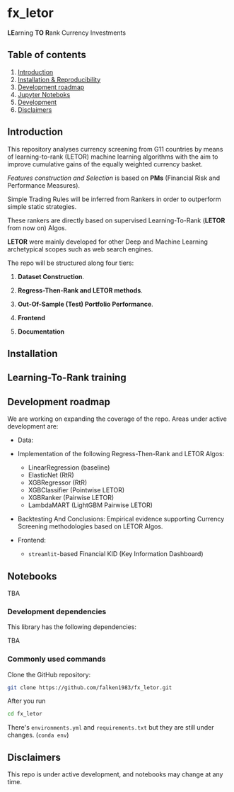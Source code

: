 # fx_letor
**LE**arning **TO** **R**ank Currency Investments

## Table of contents
1. [Introduction](#introduction)
2. [Installation & Reproducibility](#installation)
3. [Development roadmap](#development-roadmap)
4. [Jupyter Noteboks](#notebooks)
5. [Development](#development)
6. [Disclaimers](#disclaimers)

## Introduction

This repository analyses currency screening from G11 countries by means of learning-to-rank (LETOR) machine learning algorithms with the aim to improve cumulative gains of the equally weighted currency basket.

_Features construction and Selection_ is based on **PMs** (Financial Risk and Performance Measures).

Simple Trading Rules will be inferred from Rankers in order to outperform simple static strategies.

These rankers are directly based on supervised Learning-To-Rank (**LETOR** from now on) Algos.

**LETOR** were mainly developed for other Deep and Machine Learning archetypical scopes such as web search engines.

The repo will be structured along four tiers:

1. **Dataset Construction**.

2. **Regress-Then-Rank and LETOR methods**.

3. **Out-Of-Sample (Test) Portfolio Performance**.

4. **Frontend**

5. **Documentation**

## Installation

## Learning-To-Rank training

## Development roadmap

We are working on expanding the coverage of the repo. Areas under active development are:

  * Data: 
  * Implementation of the following Regress-Then-Rank and LETOR Algos:
      * LinearRegression (baseline)
      * ElasticNet (RtR)
      * XGBRegressor (RtR)
      * XGBClassifier (Pointwise LETOR)      
      * XGBRanker (Pairwise LETOR)
      * LambdaMART (LightGBM Pairwise LETOR)
      
  * Backtesting And Conclusions: Empirical evidence supporting Currency Screening methodologies based on LETOR Algos.
  * Frontend:
      * `streamlit`-based Financial KID (Key Information Dashboard)

## Notebooks

TBA

### Development dependencies

This library has the following dependencies:

TBA

### Commonly used commands

Clone the GitHub repository:

```sh
git clone https://github.com/falken1983/fx_letor.git
```

After you run

```sh
cd fx_letor

```

There's `environments.yml` and `requirements.txt` but they are still under changes. (`conda env`)

## Disclaimers

This repo is under active development, and notebooks may change at any time.
